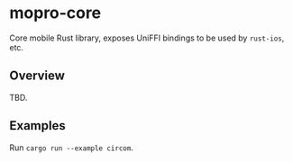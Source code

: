 # mopro-core

Core mobile Rust library, exposes UniFFI bindings to be used by `rust-ios`, etc.

## Overview

TBD.

## Examples

Run `cargo run --example circom`.